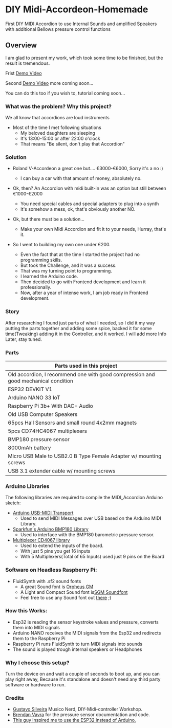 # DIY Midi-Accordeon-Homemade

First DIY MIDI Accordion to use Internal Sounds and amplified Speakers with additional Bellows pressure control functions

## Overview

I am glad to present my work, which took some time to be finished, but the result is tremendous.

Frist [Demo Video](https://www.youtube.com/watch?v=eXtjxC-6mcA)

Second [Demo Video](https://www.youtube.com/watch?v=skJpA6IIijo) more coming soon...

You can do this too if you wish to, tutorial coming soon...

### What was the problem? Why this project?

We all know that accordions are loud instruments

- Most of the time I met following situations
  - My beloved daughters are sleeping
  - It's 13:00-15:00 or after 22:00 o'clock
  - That means "Be silent, don't play that Accordion"

### Solution

- Roland V-Accordeon a great one but.... €3000-€6000, Sorry it's a no :)

  - I can buy a car with that amount of money, absolutely no.

- Ok, then? An Accordion with midi built-in was an option but still between €1000-€2000

  - You need special cables and special adapters to plug into a synth
  - It's somehow a mess, ok, that's obviously another NO.

- Ok, but there must be a solution...

  - Make your own Midi Accordion and fit it to your needs, Hurray, that's it.

- So I went to building my own one under €200.
  - Even the fact that at the time I started the project had no programming skills.
  - But took the Challenge, and it was a success.
  - That was my turning point to programming.
  - I learned the Arduino code.
  - Then decided to go with Frontend development and learn it professionally.
  - Now, after a year of intense work, I am job ready in Frontend development.

### Story

After researching I found just parts of what I needed, so I did it my way putting the parts together and adding some spice, backed it for some time(Tweaking) adding it in the Controller, and it worked. I will add more Info Later, stay tuned.

### Parts

| Parts used in this project                                                         |
| ---------------------------------------------------------------------------------- |
| Old accordion, I recommend one with good compression and good mechanical condition |
| ESP32 DEVKIT V1                                                                    |
| Arduino NANO 33 IoT                                                                |
| Raspberry Pi 3b+ With DAC+ Audio                                                   |
| Old USB Computer Speakers                                                          |
| 65pcs Hall Sensors and small round 4x2mm magnets                                   |
| 5pcs CD74HC4067 multiplexers                                                       |
| BMP180 pressure sensor                                                             |
| 8000mAh battery                                                                    |
| Micro USB Male to USB2.0 B Type Female Adapter w/ mounting screws                  |
| USB 3.1 extender cable w/ mounting screws                                          |

### Arduino Libraries

The following libraries are required to compile the MIDI_Accordion Arduino sketch:

- [Arduino USB-MIDI Transport](https://github.com/lathoub/Arduino-USBMIDI)
  - Used to send MIDI Messages over USB based on the Arduino MIDI Library.
- [Sparkfun's Arduino BMP180 Library](https://github.com/sparkfun/BMP180_Breakout)
  - Used to interface with the BMP180 barometric pressure sensor.
- [Multiplexer CD4067 library](https://github.com/sumotoy/Multiplexer4067)
  - Used to extend the inputs of the board.
  - With just 5 pins you get 16 inputs
  - With 5 Multiplexers(Total of 65 Inputs) used just 9 pins on the Board

### Software on Headless Raspberry Pi:

- FluidSynth with .sf2 sound fonts
  - A great Sound font is [Orpheus GM](https://musical-artifacts.com/artifacts/1213)
  - A Light and Compact Sound font is[SGM Soundfont](https://musical-artifacts.com/artifacts/855)
  - Feel free to use any Sound font out [there](https://www.google.com/search?q=soundfonts+sf2&rlz=1C1CHBD_deDE932DE932&sxsrf=ALeKk02X2pNNehXxbOWeKxTRRQ1Wxy9J7w%3A1629754976019&ei=YBYkYcJEnf3v9Q-E4rzwCg&oq=soundfonts+sf2&gs_lcp=Cgdnd3Mtd2l6EAMyBQgAEMsBMgUIABDLATIFCAAQywEyBggAEBYQHjIGCAAQFhAeMgYIABAWEB4yBggAEBYQHjIGCAAQFhAeMgYIABAWEB4yBggAEBYQHjoHCAAQRxCwAzoHCAAQsAMQQzoFCAAQgAQ6BAgAEB5KBAhBGABQqTdYgFlgjV1oA3ACeACAAX6IAacGkgEDNi4ymAEAoAEByAEKwAEB&sclient=gws-wiz&ved=0ahUKEwjC9KmzjsjyAhWd_rsIHQQxD64Q4dUDCA4&uact=5) ;)

### How this Works:

- Esp32 is reading the sensor keystroke values and pressure, converts them into MIDI signals
- Arduino NANO receives the MIDI signals from the Esp32 and redirects them to the Raspberry Pi
- Raspberry Pi runs FluidSynth to turn MIDI signals into sounds
- The sound is played trough internal speakers or Headphones

### Why I choose this setup?

Turn the device on and wait a couple of seconds to boot up, and you can play right away, Because it's standalone and doesn't need any third party software or hardware to run.

### Credits

- [Gustavo Silveira](https://github.com/silveirago) Musico Nerd, DIY-Midi-controller Workshop.
- [Brendan Vavra](https://github.com/bvavra) for the pressure sensor documentation and code.
- [This guy inspired me to use the ESP32 instead of Arduino.](https://www.youtube.com/playlist?list=PLuxHP0PdeNpYkzfZUs_iHeYi_2xwNMNbF)
